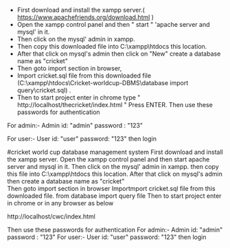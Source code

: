 * First download and install the xampp server.( https://www.apachefriends.org/download.html )
* Open the xampp control panel and then " start " 'apache server and mysql' in it.
* Then click on the mysql' admin in xampp.
* Then copy this downloaded file into C:\xampp\htdocs this location.
* After that click on mysql's admin then click on "New" create a database name as "cricket"
* Then goto import section in browser,
* Import cricket.sql file from this downloaded file (C:\xampp\htdocs\Cricket-worldcup-DBMS\database import query\cricket.sql) .
* Then to start project enter in chrome type " http://localhost/thecricket/index.html " Press ENTER.
Then use these passwords for authentication

For admin:- Admin id: "admin" password : "123"

For user:- User id: "user" password: "123" then login









#cricket world cup database management system
First download and install the xampp server.
Open the xampp control panel and then start apache server and mysql in it.
Then click on the mysql' admin in xampp.
then copy this file into C:\xampp\htdocs this location.
After that click on mysql's admin then create a database name as "cricket"  
Then goto import section in browser
Importmport cricket.sql file from this downloaded file.
from database import query file
Then to start project enter in chrome or in any browser as below

http://localhost/cwc/index.html 

Then use these passwords for authentication
For admin:- 
Admin id: "admin" password : "123"
For user:- 
User id: "user" password: "123" then login
